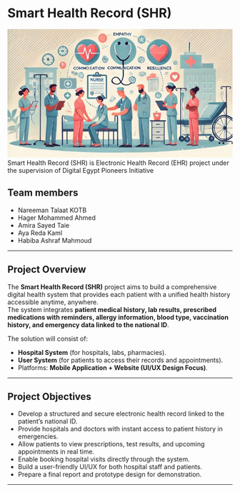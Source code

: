 # Smart Health Record (SHR) 

![Project Banner](health-care.jpeg)
Smart Health Record (SHR) is Electronic Health Record (EHR) project under the supervision of Digital Egypt Pioneers Initiative  


##  Team members
- Nareeman Talaat KOTB
- Hager Mohammed Ahmed  
- Amira Sayed Taie  
- Aya Reda Kaml  
- Habiba Ashraf Mahmoud  

---

##  Project Overview
The **Smart Health Record (SHR)** project aims to build a comprehensive digital health system that provides each patient with a unified health history accessible anytime, anywhere.  
The system integrates **patient medical history, lab results, prescribed medications with reminders, allergy information, blood type, vaccination history, and emergency data linked to the national ID**.  

The solution will consist of:  
- **Hospital System** (for hospitals, labs, pharmacies).  
- **User System** (for patients to access their records and appointments).  
- Platforms: **Mobile Application + Website (UI/UX Design Focus)**.  

---

##  Project Objectives
- Develop a structured and secure electronic health record linked to the patient’s national ID.  
- Provide hospitals and doctors with instant access to patient history in emergencies.  
- Allow patients to view prescriptions, test results, and upcoming appointments in real time.  
- Enable booking hospital visits directly through the system.  
- Build a user-friendly UI/UX for both hospital staff and patients.  
- Prepare a final report and prototype design for demonstration.  

---
